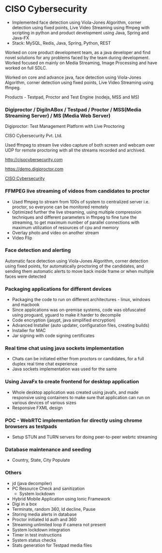 # CISO Cybersecurity

- Implemented face detection using Viola-Jones Algorithm, corner detection using fixed points, Live Video Streaming using ffmpeg with scripting in python and product development using Java, Spring and Java-FX
- Stack: MySQL, Redis, Java, Spring, Python, REST

Worked on core product development team, as a java developer and find novel solutions for any problems faced by the team during development. Worked focused on mainly on Media Streaming, Image Processing and have worked on full SDLC.

Worked on core and advance java, face detection using Viola-Jones Algorithm, corner detection using fixed points, Live Video Streaming using ffmpeg.

Products - Testpad, Proctor and Test Engine (nodejs, MSS and MS)

### Digiproctor / DigiInABox / Testpad / Proctor / MSS(Media Streaming Server) / MS (Media Web Server)

Digiproctor: Test Management Platform with Live Proctoring

CISO Cybersecurity Pvt. Ltd.

Used ffmpeg to stream live video capture of both screen and webcam over UDP for remote proctoring with all the streams recorded and archived.

http://cisocybersecurity.com

https://demo.digiproctor.com

[CISO Cybersecurity](about-deepak-sood/projects/99-ciso-cybersecurity.md)

### FFMPEG live streaming of videos from candidates to proctor

- Used ffmpeg to stream from 100s of system to centralized server i.e. proctor, so everyone can be monitored remotely
- Optimized further the live streaming, using multiple compression techniques and different parameters in ffmpeg to fine tune the streaming, to get maximum number of parallel connections with maximum utilization of resources of cpu and memory
- Overlay photo and video on another stream
- Video Flip

### Face detection and alerting

Automatic face detection using Viola-Jones Algorithm, corner detection using fixed points, for automatically proctoring of the candidates, and sending them automatic alerts to move back inside frame or when multiple faces were detected

### Packaging applications for different devices

- Packaging the code to run on different architectures - linux, windows and macbook
- Since applications was on-premise systems, code was obfuscated using proguard, yguard to make it harder to decompile
- Code encryption (jasypt, java simplified encryption)
- Advanced Installer (auto updater, configuration files, creating builds)
- Installer for MAC
- Jar signing with code signing certificates

### Real time chat using java sockets implementation

- Chats can be initiated either from proctors or candidates, for a full duplex real time chat experience
- Java sockets implementation was used for the same

### Using JavaFx to create frontend for desktop application

- Whole desktop application was created using javafx, and made responsive using containers to make sure that application can run on various devices of various sizes
- Responsive FXML design

### POC - WebRTC implementation for directly using chrome browsers as testpads

- Setup STUN and TURN servers for doing peer-to-peer webrtc streaming

### Database maintenance and seeding

- Country, State, City Populate

### Others

- jd (java decompiler)
- PC Resource Check and sanitization
    - System lockdown
- Hybrid Mobile Application using Ionic Framework
- Digi in a box
- Terminate, random 360, Id decline, Pause
- Storing media alerts in database
- Proctor initiated Id auth and 360
- Streaming unlimited loop if camera not present
- System lockdown integration
- Timer in test instructions
- System status checks
- Stats generation for Testpad media files
